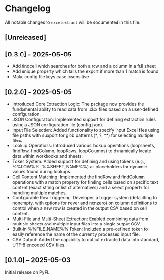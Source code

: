 # Changelog

All notable changes to `excelextract` will be documented in this file.  

## [Unreleased]

## [0.3.0] - 2025-05-05

- Add findcell which searches for both a row and a column in a full sheet
- Add unique property which fails the export if more than 1 match is found
- Make config file keys case insensitive

## [0.2.0] - 2025-05-05

- Introduced Core Extraction Logic: The package now provides the fundamental ability to read data from .xlsx files based on a user-defined configuration.
- JSON Configuration: Implemented support for defining extraction rules using a JSON configuration file (config.json).
- Input File Selection: Added functionality to specify input Excel files using file paths with support for glob patterns (*, ?, **) for selecting multiple files.
- Lookup Operations: Introduced various lookup operations (loopsheets, findRow, findColumn, loopRows, loopColumns) to dynamically locate data within workbooks and sheets.
- Token System: Added support for defining and using tokens (e.g., %%ROW%%, %%SHEET_NAME%%) as placeholders for dynamic values found during lookups.
- Cell Content Matching: Implemented the findRow and findColumn operations with a match property for finding cells based on specific text content (exact string or list of alternatives) and a select property for handling multiple matches.
- Configurable Row Triggering: Developed a trigger system (defaulting to nonempty, with options for never and nonzero) on column definitions to control when a new row is created in the output CSV based on cell content.
- Multi-File and Multi-Sheet Extraction: Enabled combining data from multiple sheets and multiple input files into a single output CSV.
- Built-in %%FILE_NAME%% Token: Included a pre-defined token to easily reference the name of the currently processed input file.
- CSV Output: Added the capability to output extracted data into standard, UTF-8 encoded CSV files.

## [0.1.0] – 2025-05-03

Initial release on PyPI.